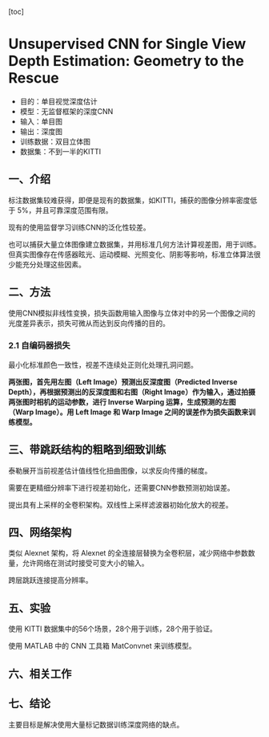 

[toc]

# Unsupervised CNN for Single View Depth Estimation: Geometry to the Rescue

* 目的：单目视觉深度估计
* 模型：无监督框架的深度CNN
* 输入：单目图
* 输出：深度图
* 训练数据：双目立体图
* 数据集：不到一半的KITTI

## 一、介绍

标注数据集较难获得，即便是现有的数据集，如KITTI，捕获的图像分辨率密度低于 $5\%$，并且可靠深度范围有限。

现有的使用监督学习训练CNN的泛化性较差。

也可以捕获大量立体图像建立数据集，并用标准几何方法计算视差图，用于训练。但真实图像存在传感器眩光、运动模糊、光照变化、阴影等影响，标准立体算法很少能充分处理这些因素。

## 二、方法

使用CNN模拟非线性变换，损失函数用输入图像与立体对中的另一个图像之间的光度差异表示，损失可微从而达到反向传播的目的。

### 2.1 自编码器损失

最小化标准颜色一致性，视差不连续处正则化处理孔洞问题。

**两张图，首先用左图（Left Image）预测出反深度图（Predicted Inverse Depth），再根据预测出的反深度图和右图（Right Image）作为输入，通过拍摄两张图时相机的运动参数，进行 Inverse Warping 运算，生成预测的左图（Warp Image）。用 Left Image 和 Warp Image 之间的误差作为损失函数来训练模型。**

## 三、带跳跃结构的粗略到细致训练

泰勒展开当前视差估计值线性化扭曲图像，以求反向传播的梯度。

需要在更精细分辨率下进行视差初始化，还需要CNN参数预测初始误差。

提出具有上采样的全卷积架构。双线性上采样滤波器初始化放大的视差。

## 四、网络架构

类似 Alexnet 架构，将 Alexnet 的全连接层替换为全卷积层，减少网络中参数数量，允许网络在测试时接受可变大小的输入。

跨层跳跃连接提高分辨率。

## 五、实验

使用 KITTI 数据集中的56个场景，28个用于训练，28个用于验证。

使用 MATLAB 中的 CNN 工具箱 MatConvnet 来训练模型。

## 六、相关工作

## 七、结论

主要目标是解决使用大量标记数据训练深度网络的缺点。
